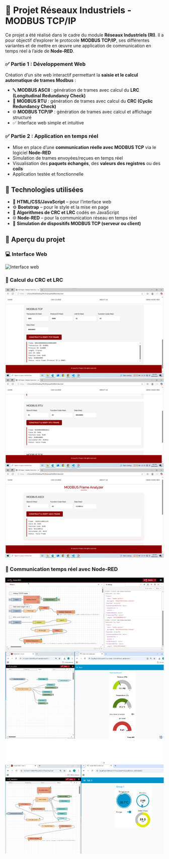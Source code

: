 # 📡 Projet Réseaux Industriels - MODBUS TCP/IP

Ce projet a été réalisé dans le cadre du module **Réseaux Industriels (RI)**. Il a pour objectif d’explorer le protocole **MODBUS TCP/IP**, ses différentes variantes et de mettre en œuvre une application de communication en temps réel à l’aide de **Node-RED**.

### ✅ Partie 1 : Développement Web

Création d’un site web interactif permettant la **saisie et le calcul automatique de trames Modbus** :

- 🔤 **MODBUS ASCII** : génération de trames avec calcul du **LRC (Longitudinal Redundancy Check)**
- 🔣 **MODBUS RTU** : génération de trames avec calcul du **CRC (Cyclic Redundancy Check)**
- 🌐 **MODBUS TCP/IP** : génération de trames avec calcul et affichage structuré
- ✅ Interface web simple et intuitive

### ✅ Partie 2 : Application en temps réel

- Mise en place d’une **communication réelle avec MODBUS TCP** via le logiciel **Node-RED**
- Simulation de trames envoyées/reçues en temps réel
- Visualisation des **paquets échangés**, des **valeurs des registres** ou des **coils**
- Application testée et fonctionnelle

## 🔧 Technologies utilisées

- 🧠 **HTML/CSS/JavaScript** – pour l’interface web
- ⚙️ **Bootstrap** – pour le style et la mise en page
- 🔁 **Algorithmes de CRC et LRC** codés en JavaScript
- 🌐 **Node-RED** – pour la communication réseau en temps réel
- 🧪 **Simulation de dispositifs MODBUS TCP (serveur ou client)**

## 📸 Aperçu du projet

### 💻 Interface Web

![Interface web](assets/interface_web.png)

### 🧮 Calcul du CRC et LRC
![Construire une Trame](assets/constructModbus.png)
![Calcul CRC](assets/calcul_crc.png)
![Calcul LRC](assets/calcul_lrc.png)

### 🔄 Communication temps réel avec Node-RED

![Node RED](assets/modbusflow1.png)
![Node RED](assets/noderedPOMP.png)
![Node RED](assets/noderedPoolController.png)


